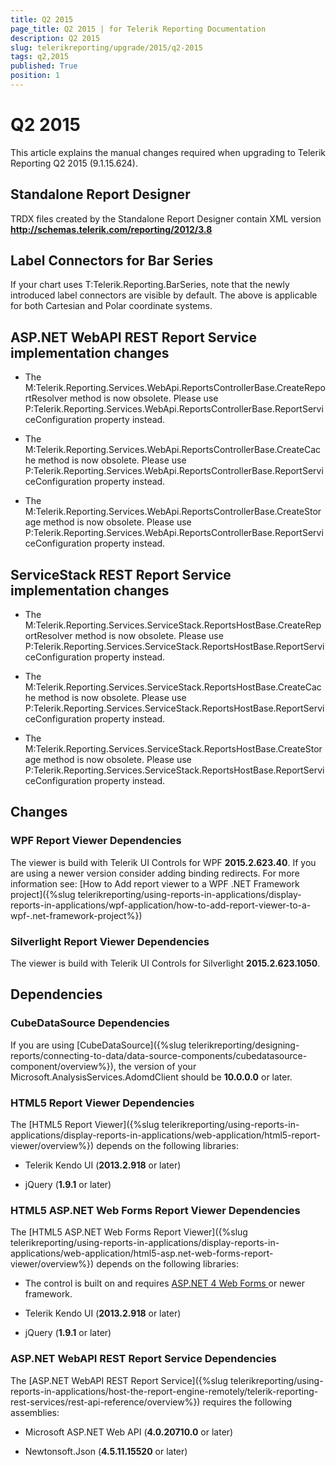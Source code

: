 ```yaml
---
title: Q2 2015
page_title: Q2 2015 | for Telerik Reporting Documentation
description: Q2 2015
slug: telerikreporting/upgrade/2015/q2-2015
tags: q2,2015
published: True
position: 1
---
```


# Q2 2015



This article explains the manual changes required when upgrading to Telerik Reporting Q2 2015 (9.1.15.624).

## Standalone Report Designer

TRDX files created by the Standalone Report Designer contain XML version __http://schemas.telerik.com/reporting/2012/3.8__

## Label Connectors for Bar Series

If your chart uses T:Telerik.Reporting.BarSeries, note that the newly introduced
          label connectors are visible by default. The above is applicable for both Cartesian and Polar coordinate systems.
        

## ASP.NET WebAPI REST Report Service implementation changes

* The M:Telerik.Reporting.Services.WebApi.ReportsControllerBase.CreateReportResolver method is now obsolete.
              Please use P:Telerik.Reporting.Services.WebApi.ReportsControllerBase.ReportServiceConfiguration property instead.
            

* The M:Telerik.Reporting.Services.WebApi.ReportsControllerBase.CreateCache method is now obsolete.
              Please use P:Telerik.Reporting.Services.WebApi.ReportsControllerBase.ReportServiceConfiguration property instead.
            

* The M:Telerik.Reporting.Services.WebApi.ReportsControllerBase.CreateStorage method is now obsolete.
              Please use P:Telerik.Reporting.Services.WebApi.ReportsControllerBase.ReportServiceConfiguration property instead.
            

## ServiceStack REST Report Service implementation changes

* The M:Telerik.Reporting.Services.ServiceStack.ReportsHostBase.CreateReportResolver method is now obsolete.
              Please use P:Telerik.Reporting.Services.ServiceStack.ReportsHostBase.ReportServiceConfiguration property instead.
            

* The M:Telerik.Reporting.Services.ServiceStack.ReportsHostBase.CreateCache method is now obsolete.
              Please use P:Telerik.Reporting.Services.ServiceStack.ReportsHostBase.ReportServiceConfiguration property instead.
            

* The M:Telerik.Reporting.Services.ServiceStack.ReportsHostBase.CreateStorage method is now obsolete.
              Please use P:Telerik.Reporting.Services.ServiceStack.ReportsHostBase.ReportServiceConfiguration property instead.
            

## Changes

### WPF Report Viewer Dependencies

The viewer is build with Telerik UI Controls for WPF __2015.2.623.40__. If you are using a newer version consider adding binding redirects. For more information see:
              [How to Add report viewer to a WPF .NET Framework project]({%slug telerikreporting/using-reports-in-applications/display-reports-in-applications/wpf-application/how-to-add-report-viewer-to-a-wpf-.net-framework-project%})

### Silverlight Report Viewer Dependencies

The viewer is build with Telerik UI Controls for Silverlight __2015.2.623.1050__.
            

## Dependencies

### CubeDataSource Dependencies

If you are using [CubeDataSource]({%slug telerikreporting/designing-reports/connecting-to-data/data-source-components/cubedatasource-component/overview%}), the version of your
              Microsoft.AnalysisServices.AdomdClient should be __10.0.0.0__ or later.
            

### HTML5 Report Viewer Dependencies

The [HTML5 Report Viewer]({%slug telerikreporting/using-reports-in-applications/display-reports-in-applications/web-application/html5-report-viewer/overview%}) depends on the following libraries:
            

* Telerik Kendo UI (__2013.2.918__ or later)
                

* jQuery (__1.9.1__ or later)
                

### HTML5 ASP.NET Web Forms Report Viewer Dependencies

The [HTML5 ASP.NET Web Forms Report Viewer]({%slug telerikreporting/using-reports-in-applications/display-reports-in-applications/web-application/html5-asp.net-web-forms-report-viewer/overview%}) depends on the following libraries:
            

* The control is built on and requires
                  [
                      ASP.NET 4 Web Forms
                    ](http://www.asp.net/web-forms)
                  or newer framework.
                

* Telerik Kendo UI (__2013.2.918__ or later)
                

* jQuery (__1.9.1__ or later)
                

### ASP.NET WebAPI REST Report Service Dependencies

The [ASP.NET WebAPI REST Report Service]({%slug telerikreporting/using-reports-in-applications/host-the-report-engine-remotely/telerik-reporting-rest-services/rest-api-reference/overview%}) requires the following assemblies:
            

* Microsoft ASP.NET Web API (__4.0.20710.0__ or later)
                

* Newtonsoft.Json (__4.5.11.15520__ or later)
                
